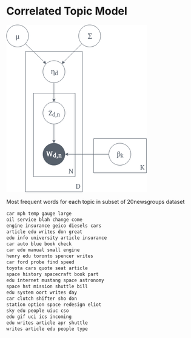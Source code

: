 # Correlated Topic Model

<img src="./plate-diagram.png" alt="plate diagram"/>


Most frequent words for each topic in subset of 20newsgroups dataset
```
car mph temp gauge large
oil service blah change come
engine insurance geico diesels cars
article edu writes don great
edu info university article insurance
car auto blue book check
car edu manual small engine
henry edu toronto spencer writes
car ford probe find speed
toyota cars quote seat article
space history spacecraft book part
edu internet mustang space astronomy
space hst mission shuttle bill
edu system oort writes day
car clutch shifter sho don
station option space redesign eliot
sky edu people uiuc cso
edu gif uci ics incoming
edu writes article apr shuttle
writes article edu people type
```